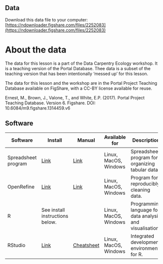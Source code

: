 ## Data

Download this data file to your computer: [https://ndownloader.figshare.com/files/2252083](https://ndownloader.figshare.com/files/2252083)

# About the data

The data for this lesson is a part of the Data Carpentry Ecology workshop. It is a teaching version of the Portal Database. Thee data is a subset of the teaching version that has been intentionally ‘messed up’ for this lesson.

The data for this lesson and the workshop are in the Portal Project Teaching Database available on FigShare, with a CC-BY license available for reuse.

Ernest, M., Brown, J., Valone, T., and White, E.P. (2017). Portal Project Teaching Database. Version 6. Figshare. DOI: 10.6084/m9.figshare.1314459.v6


## Software

| Software | Install | Manual | Available for | Description |
| -------- | ------------ | ------ | ------------- | ----------- |
| Spreadsheet program | [Link](https://www.libreoffice.org/download/download/) | [Link](https://documentation.libreoffice.org/en/english-documentation/) | Linux, MacOS, Windows | Spreadsheet program for organizing tabular data. |
| OpenRefine |[Link](http://openrefine.org/download.html) | [Link](http://openrefine.org/documentation.html) | Linux, MacOS, Windows | Program for reproducibly cleaning data. |
| R | See install instructions below. | | Linux, MacOS, Windows | Programming language for data analysis and visualisation. |
| RStudio | [Link](https://www.rstudio.com/products/rstudio/download/#download) | [Cheatsheet](https://github.com/rstudio/cheatsheets/raw/master/rstudio-ide.pdf) | Linux, MacOS, Windows| Integrated development environment for R. |
